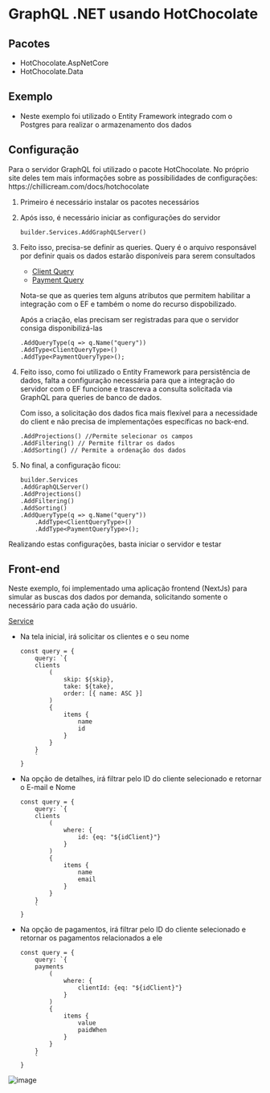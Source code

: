 # GraphQL .NET usando HotChocolate

## Pacotes
- HotChocolate.AspNetCore
- HotChocolate.Data

## Exemplo
- Neste exemplo foi utilizado o Entity Framework integrado com o Postgres para realizar o armazenamento dos dados

## Configuração
<p>Para o servidor GraphQL foi utilizado o pacote HotChocolate. No próprio site deles tem mais informações sobre as possibilidades de configurações: https://chillicream.com/docs/hotchocolate</p>
<ol>
  <li>Primeiro é necessário instalar os pacotes necessários</li>
  <li>
    <p>Após isso, é necessário iniciar as configurações do servidor</p>

    builder.Services.AddGraphQLServer()
  </li>
  <li>
    <p>Feito isso, precisa-se definir as queries. Query é o arquivo responsável por definir quais os dados estarão disponíveis para serem consultados</p>
    <ul>
      <li><a href="https://github.com/martineli17/.net-graphql-initconfig/blob/master/GraphQL/Api/GraphQL/Queries/ClientQueryType.cs">Client Query</a></li>
      <li><a href="https://github.com/martineli17/.net-graphql-initconfig/blob/master/GraphQL/Api/GraphQL/Queries/PaymentQueryType.cs">Payment Query</a></li>
    </ul>
    <p>Nota-se que as queries tem alguns atributos que permitem habilitar a integração com o EF e também o nome do recurso dispobilizado.</p>
    <p>Após a criação, elas precisam ser registradas para que o servidor consiga disponibilizá-las</p>

    .AddQueryType(q => q.Name("query"))
    .AddType<ClientQueryType>()
    .AddType<PaymentQueryType>();
  </li>
  <li>
    <p>Feito isso, como foi utilizado o Entity Framework para persistência de dados, falta a configuração necessária para que a integração do servidor com o EF funcione e trascreva a consulta solicitada via GraphQL para queries de banco de dados.</p>
    <p>Com isso, a solicitação dos dados fica mais flexível para a necessidade do client e não precisa de implementações específicas no back-end.</p>
    
    .AddProjections() //Permite selecionar os campos
    .AddFiltering() // Permite filtrar os dados
    .AddSorting() // Permite a ordenação dos dados
  </li>
  <li>
    No final, a configuração ficou:

    builder.Services
    .AddGraphQLServer()
    .AddProjections()
    .AddFiltering()
    .AddSorting()
    .AddQueryType(q => q.Name("query"))
        .AddType<ClientQueryType>()
        .AddType<PaymentQueryType>();
  </li>
</ol>
<p>Realizando estas configurações, basta iniciar o servidor e testar</p>

## Front-end
<p>Neste exemplo, foi implementado uma aplicação frontend (NextJs) para simular as buscas dos dados por demanda, solicitando somente o necessário para cada ação do usuário.</p>
<a href="https://github.com/martineli17/.net-graphql-initconfig/blob/master/frontend/src/services/api/client.service.ts">Service</a>
<ul>
  <li>
    <p>Na tela inicial, irá solicitar os clientes e o seu nome</p>

    const query = {
        query: `{
        clients
            (
                skip: ${skip},
                take: ${take},
                order: [{ name: ASC }]
            )
            {
                items {
                    name
                    id
                }
            }
        }
        `
    }
  </li>
  <li>
    <p>Na opção de detalhes, irá filtrar pelo ID do cliente selecionado e retornar o E-mail e Nome</p>

    const query = {
        query: `{
        clients
            (
                where: {
                    id: {eq: "${idClient}"}
                }
            )
            {
                items {
                    name
                    email
                }
            }
        }
        `
    }
  </li>
  <li>
    <p>Na opção de pagamentos, irá filtrar pelo ID do cliente selecionado e retornar os pagamentos relacionados a ele</p>

    const query = {
        query: `{
        payments
            (
                where: {
                    clientId: {eq: "${idClient}"}
                }
            )
            {
                items {
                    value
                    paidWhen
                }
            }
        }
        `
    }
  </li>
</ul>

![image](https://github.com/martineli17/.net-graphql-initconfig/assets/50757499/bf99fa7a-f6f9-468f-9b1b-79ff9dc67054)


